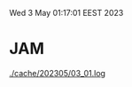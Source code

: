 Wed  3 May 01:17:01 EEST 2023
# JAM
<a href='./cache/202305/03_01.log'>./cache/202305/03_01.log</a>
